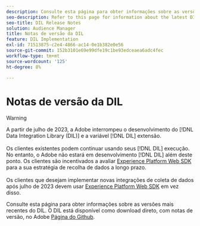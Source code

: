 ```yaml
---
description: Consulte esta página para obter informações sobre as versões mais recentes do DIL
seo-description: Refer to this page for information about the latest DIL releases
seo-title: DIL Release Notes
solution: Audience Manager
title: Notas de versão da DIL
feature: DIL Implementation
exl-id: 71513875-c2e4-4866-ac14-0e1b382e0e56
source-git-commit: 152b3101e69e99dfe19c1be93edceaea6adc4fec
workflow-type: tm+mt
source-wordcount: '125'
ht-degree: 8%

---
```


# Notas de versão da DIL

>[!WARNING]
>
>A partir de julho de 2023, a Adobe interrompeu o desenvolvimento do [!DNL Data Integration Library (DIL)] e a variável [!DNL DIL] extensão.
><br><br>
>Os clientes existentes podem continuar usando seus [!DNL DIL] execução. No entanto, o Adobe não estará em desenvolvimento [!DNL DIL] além deste ponto. Os clientes são incentivados a avaliar [Experience Platform Web SDK](https://experienceleague.adobe.com/docs/experience-platform/edge/home.html?lang=en) para a sua estratégia de recolha de dados a longo prazo.
><br><br>
>Os clientes que desejam implementar novas integrações de coleta de dados após julho de 2023 devem usar [Experience Platform Web SDK](https://experienceleague.adobe.com/docs/experience-platform/edge/home.html?lang=en) em vez disso.

Consulte esta página para obter informações sobre as versões mais recentes do DIL. O DIL está disponível como download direto, com notas de versão, no Adobe [Página do Github](https://github.com/Adobe-Marketing-Cloud/dil/releases).
